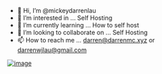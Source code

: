 - 👋 Hi, I’m @mickeydarrenlau
- 👀 I’m interested in ... Self Hosting
- 🌱 I’m currently learning ... How to self host
- 💞️ I’m looking to collaborate on ... Self Hosting
- 📫 How to reach me ... darren@darrenmc.xyz or darrenwjlau@gmail.com


[![image](https://github.com/mickeydarrenlau/mickeydarrenlau/assets/62752664/55d18173-52f5-4665-b447-79cecfc069b2)](https://github.com/Darren-project/obsidian-spotify/)

<!---
mickeydarrenlau/mickeydarrenlau is a ✨ special ✨ repository because its `README.md` (this file) appears on your GitHub profile.
You can click the Preview link to take a look at your changes.
--->
